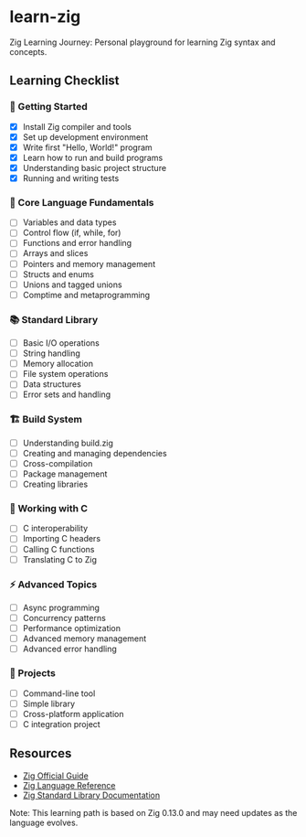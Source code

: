# learn-zig
Zig Learning Journey: Personal playground for learning Zig syntax and concepts.

## Learning Checklist

### 🌟 Getting Started
- [x] Install Zig compiler and tools
- [x] Set up development environment
- [x] Write first "Hello, World!" program
- [x] Learn how to run and build programs
- [x] Understanding basic project structure
- [x] Running and writing tests

### 🔧 Core Language Fundamentals
- [ ] Variables and data types
- [ ] Control flow (if, while, for)
- [ ] Functions and error handling
- [ ] Arrays and slices
- [ ] Pointers and memory management
- [ ] Structs and enums
- [ ] Unions and tagged unions
- [ ] Comptime and metaprogramming

### 📚 Standard Library
- [ ] Basic I/O operations
- [ ] String handling
- [ ] Memory allocation
- [ ] File system operations
- [ ] Data structures
- [ ] Error sets and handling

### 🏗️ Build System
- [ ] Understanding build.zig
- [ ] Creating and managing dependencies
- [ ] Cross-compilation
- [ ] Package management
- [ ] Creating libraries

### 🤝 Working with C
- [ ] C interoperability
- [ ] Importing C headers
- [ ] Calling C functions
- [ ] Translating C to Zig

### ⚡ Advanced Topics
- [ ] Async programming
- [ ] Concurrency patterns
- [ ] Performance optimization
- [ ] Advanced memory management
- [ ] Advanced error handling

### 🎯 Projects
- [ ] Command-line tool
- [ ] Simple library
- [ ] Cross-platform application
- [ ] C integration project

## Resources
- [Zig Official Guide](https://zig.guide)
- [Zig Language Reference](https://ziglang.org/documentation/master/)
- [Zig Standard Library Documentation](https://ziglang.org/documentation/master/std/)

Note: This learning path is based on Zig 0.13.0 and may need updates as the language evolves.
 